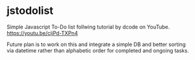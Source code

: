 # jstodolist
 Simple Javascript To-Do list follwing tutorial by dcode on YouTube. https://youtu.be/cijPd-TXPn4

 Future plan is to work on this and integrate a simple DB and better sorting via datetime rather than alphabetic order for completed and ongoing tasks.
